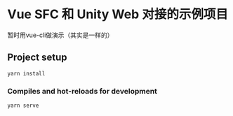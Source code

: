 # Vue SFC 和 Unity Web 对接的示例项目

暂时用vue-cli做演示（其实是一样的）

## Project setup
```
yarn install
```

### Compiles and hot-reloads for development
```
yarn serve
```
